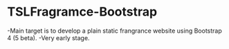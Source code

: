 # TSLFragramce-Bootstrap

-Main target is to develop a plain static frangrance website using Bootstrap 4 (5 beta).
-Very early stage.